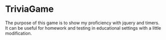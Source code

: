 # TriviaGame

The purpose of this game is to show my proficiency with jquery and timers. It can  be useful for homework and testing in educational settings with a little modification.
